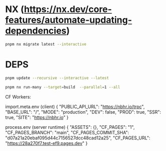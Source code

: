 # NX (https://nx.dev/core-features/automate-updating-dependencies)

```sh
pnpm nx migrate latest --interactive
```

# DEPS

```sh
pnpm update --recursive --interactive --latest
```

```sh
pnpm nx run-many --target=build  --parallel=1 --all
```


CF Workers:

import.meta.env (client)
{
  "PUBLIC_API_URL": "https://nbhr.io/trpc",
  "BASE_URL": "/",
  "MODE": "production",
  "DEV": false,
  "PROD": true,
  "SSR": true,
  "SITE": "https://nbhr.io"
}

process.env (server runtime)
{
  "ASSETS": {},
  "CF_PAGES": "1",
  "CF_PAGES_BRANCH": "main",
  "CF_PAGES_COMMIT_SHA": "d07a21a20ebaf095d44c7156527dcc48cad12a25",
  "CF_PAGES_URL": "https://28a270f7.test-ef9.pages.dev"
}
